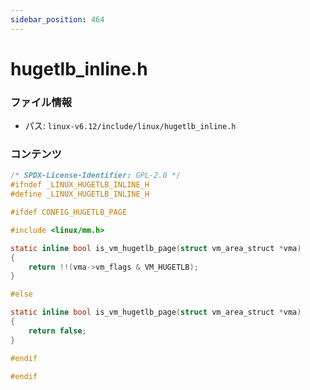 ```yaml
---
sidebar_position: 464
---
```

# hugetlb_inline.h

### ファイル情報

- パス: `linux-v6.12/include/linux/hugetlb_inline.h`

### コンテンツ

```h
/* SPDX-License-Identifier: GPL-2.0 */
#ifndef _LINUX_HUGETLB_INLINE_H
#define _LINUX_HUGETLB_INLINE_H

#ifdef CONFIG_HUGETLB_PAGE

#include <linux/mm.h>

static inline bool is_vm_hugetlb_page(struct vm_area_struct *vma)
{
	return !!(vma->vm_flags & VM_HUGETLB);
}

#else

static inline bool is_vm_hugetlb_page(struct vm_area_struct *vma)
{
	return false;
}

#endif

#endif

```
